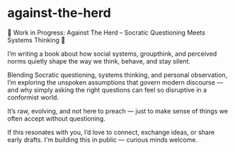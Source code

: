 # against-the-herd

🚧 Work in Progress: Against The Herd – Socratic Questioning Meets Systems Thinking 📖

I’m writing a book about how social systems, groupthink, and perceived norms quietly shape the way we think, behave, and stay silent.

Blending Socratic questioning, systems thinking, and personal observation, I’m exploring the unspoken assumptions that govern modern discourse — and why simply asking the right questions can feel so disruptive in a conformist world.

It’s raw, evolving, and not here to preach — just to make sense of things we often accept without questioning.

If this resonates with you, I’d love to connect, exchange ideas, or share early drafts. I'm building this in public — curious minds welcome.
